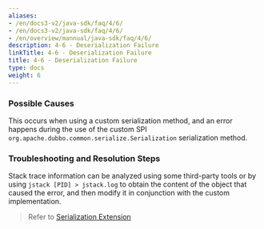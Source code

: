 ```yaml
---
aliases:
- /en/docs3-v2/java-sdk/faq/4/6/
- /en/docs3-v2/java-sdk/faq/4/6/
- /en/overview/mannual/java-sdk/faq/4/6/
description: 4-6 - Deserialization Failure
linkTitle: 4-6 - Deserialization Failure
title: 4-6 - Deserialization Failure
type: docs
weight: 6
---
```







### Possible Causes

This occurs when using a custom serialization method, and an error happens during the use of the custom SPI `org.apache.dubbo.common.serialize.Serialization` serialization method.

### Troubleshooting and Resolution Steps

Stack trace information can be analyzed using some third-party tools or by using `jstack [PID] > jstack.log` to obtain the content of the object that caused the error, and then modify it in conjunction with the custom implementation.

> Refer to [Serialization Extension](https://cn.dubbo.apache.org/zh-cn/overview/mannual/java-sdk/reference-manual/spi/description/serialize/)


